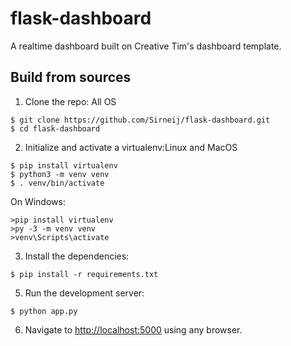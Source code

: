 # flask-dashboard
A realtime dashboard built on Creative Tim's dashboard template.
## Build from sources

1. Clone the repo: All OS
  ```
  $ git clone https://github.com/Sirneij/flask-dashboard.git
  $ cd flask-dashboard
  ```

2. Initialize and activate a virtualenv:Linux and MacOS
  ```
  $ pip install virtualenv
  $ python3 -m venv venv
  $ . venv/bin/activate

  ```
  On Windows:
 ```
 >pip install virtualenv
 >py -3 -m venv venv
 >venv\Scripts\activate
 ```
3. Install the dependencies:
  ```
  $ pip install -r requirements.txt
  ```

5. Run the development server:
  ```
  $ python app.py
  ```

6. Navigate to [http://localhost:5000](http://localhost:5000) using any browser.
